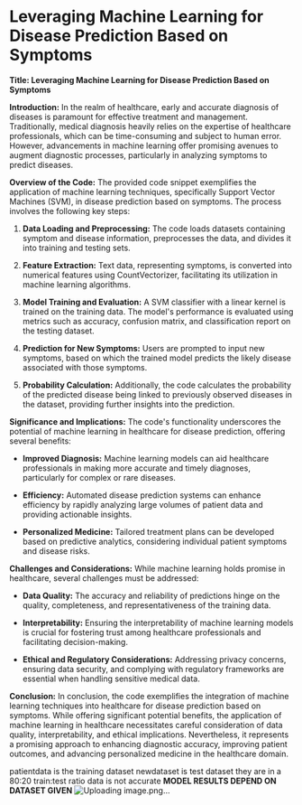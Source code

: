 # Leveraging Machine Learning for Disease Prediction Based on Symptoms
**Title: Leveraging Machine Learning for Disease Prediction Based on Symptoms**

**Introduction:**
In the realm of healthcare, early and accurate diagnosis of diseases is paramount for effective treatment and management. Traditionally, medical diagnosis heavily relies on the expertise of healthcare professionals, which can be time-consuming and subject to human error. However, advancements in machine learning offer promising avenues to augment diagnostic processes, particularly in analyzing symptoms to predict diseases.

**Overview of the Code:**
The provided code snippet exemplifies the application of machine learning techniques, specifically Support Vector Machines (SVM), in disease prediction based on symptoms. The process involves the following key steps:

1. **Data Loading and Preprocessing:** The code loads datasets containing symptom and disease information, preprocesses the data, and divides it into training and testing sets.

2. **Feature Extraction:** Text data, representing symptoms, is converted into numerical features using CountVectorizer, facilitating its utilization in machine learning algorithms.

3. **Model Training and Evaluation:** A SVM classifier with a linear kernel is trained on the training data. The model's performance is evaluated using metrics such as accuracy, confusion matrix, and classification report on the testing dataset.

4. **Prediction for New Symptoms:** Users are prompted to input new symptoms, based on which the trained model predicts the likely disease associated with those symptoms.

5. **Probability Calculation:** Additionally, the code calculates the probability of the predicted disease being linked to previously observed diseases in the dataset, providing further insights into the prediction.

**Significance and Implications:**
The code's functionality underscores the potential of machine learning in healthcare for disease prediction, offering several benefits:

- **Improved Diagnosis:** Machine learning models can aid healthcare professionals in making more accurate and timely diagnoses, particularly for complex or rare diseases.
  
- **Efficiency:** Automated disease prediction systems can enhance efficiency by rapidly analyzing large volumes of patient data and providing actionable insights.
  
- **Personalized Medicine:** Tailored treatment plans can be developed based on predictive analytics, considering individual patient symptoms and disease risks.

**Challenges and Considerations:**
While machine learning holds promise in healthcare, several challenges must be addressed:

- **Data Quality:** The accuracy and reliability of predictions hinge on the quality, completeness, and representativeness of the training data.
  
- **Interpretability:** Ensuring the interpretability of machine learning models is crucial for fostering trust among healthcare professionals and facilitating decision-making.
  
- **Ethical and Regulatory Considerations:** Addressing privacy concerns, ensuring data security, and complying with regulatory frameworks are essential when handling sensitive medical data.

**Conclusion:**
In conclusion, the code exemplifies the integration of machine learning techniques into healthcare for disease prediction based on symptoms. While offering significant potential benefits, the application of machine learning in healthcare necessitates careful consideration of data quality, interpretability, and ethical implications. Nevertheless, it represents a promising approach to enhancing diagnostic accuracy, improving patient outcomes, and advancing personalized medicine in the healthcare domain.

patientdata is the training dataset 
newdataset is test dataset
they are in a 80:20 train:test ratio
data is not accurate 
**MODEL RESULTS DEPEND ON DATASET GIVEN**
![Uploading image.png…]()

